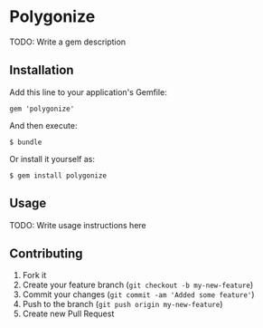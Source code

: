 # Polygonize

TODO: Write a gem description

## Installation

Add this line to your application's Gemfile:

    gem 'polygonize'

And then execute:

    $ bundle

Or install it yourself as:

    $ gem install polygonize

## Usage

TODO: Write usage instructions here

## Contributing

1. Fork it
2. Create your feature branch (`git checkout -b my-new-feature`)
3. Commit your changes (`git commit -am 'Added some feature'`)
4. Push to the branch (`git push origin my-new-feature`)
5. Create new Pull Request
